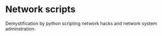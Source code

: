 # Network scripts

Demystification by python scripting network hacks and network system adminstration.

